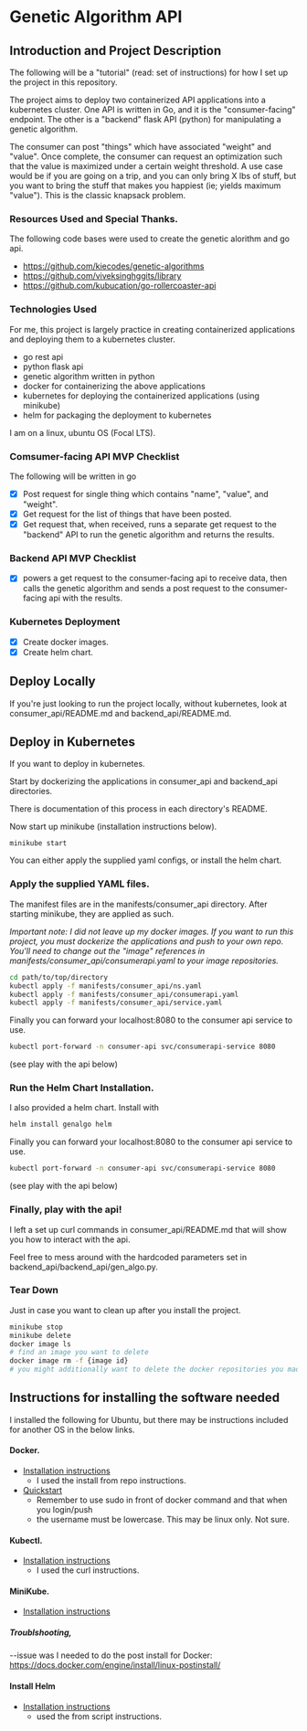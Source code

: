 # Genetic Algorithm API


## Introduction and Project Description

The following will be a "tutorial" (read: set of instructions) for
how I set up the project in this repository.

The project aims to deploy two containerized API applications into a kubernetes
cluster. One API is written in Go, and it is the "consumer-facing" endpoint. The
other is a "backend" flask API (python) for manipulating a genetic algorithm.

The consumer can post "things" which have associated "weight" and "value". Once
complete, the consumer can request an optimization such that the value is maximized
under a certain weight threshold. A use case would be if you are going on a trip,
and you can only bring X lbs of stuff, but you want to bring the stuff that makes
you happiest (ie; yields maximum "value"). This is the classic knapsack problem.


### Resources Used and Special Thanks.

The following code bases were used to create the genetic alorithm and go api.

- https://github.com/kiecodes/genetic-algorithms
- https://github.com/viveksinghggits/library
- https://github.com/kubucation/go-rollercoaster-api

### Technologies Used

For me, this project is largely practice in creating containerized applications
and deploying them to a kubernetes cluster.

- go rest api
- python flask api
- genetic algorithm written in python
- docker for containerizing the above applications
- kubernetes for deploying the containerized applications (using minikube)
- helm for packaging the deployment to kubernetes

I am on a linux, ubuntu OS (Focal LTS).

### Comsumer-facing API MVP Checklist

The following will be written in go

- [X] Post request for single thing which contains "name",  "value", and "weight".
- [X] Get request for the list of things that have been posted.
- [X] Get request that, when received, runs a separate get request to the "backend" API
to run the genetic algorithm and returns the results. 

### Backend API MVP Checklist

- [X] powers a get request to the consumer-facing api to receive data,
then calls the genetic algorithm and sends a post request to the consumer-facing
api with the results.

### Kubernetes Deployment

- [X] Create docker images.
- [X] Create helm chart.

## Deploy Locally

If you're just looking to run the project locally, without kubernetes, look at
consumer_api/README.md and backend_api/README.md.

## Deploy in Kubernetes

If you want to deploy in kubernetes.

Start by dockerizing the applications in consumer_api and backend_api directories.

There is documentation of this process in each directory's README.

Now start up minikube (installation instructions below).

```
minikube start
```

You can either apply the supplied yaml configs, or install the helm chart.

### Apply the supplied YAML files.

The manifest files are in the manifests/consumer_api directory. After starting 
minikube, they are applied as such.


*Important note: I did not leave up my docker images. If you want to run this
project, you must dockerize the applications and push to your own repo. You'll
need to change out the "image" references in manifests/consumer_api/consumerapi.yaml
to your image repositories.*

``` bash
cd path/to/top/directory
kubectl apply -f manifests/consumer_api/ns.yaml
kubectl apply -f manifests/consumer_api/consumerapi.yaml
kubectl apply -f manifests/consumer_api/service.yaml
```

Finally you can forward your localhost:8080 to the consumer api service to use.

``` bash
kubectl port-forward -n consumer-api svc/consumerapi-service 8080
```
(see play with the api below)

### Run the Helm Chart Installation.

I also provided a helm chart. Install with

``` bash
helm install genalgo helm
```

Finally you can forward your localhost:8080 to the consumer api service to use.

``` bash
kubectl port-forward -n consumer-api svc/consumerapi-service 8080
```
(see play with the api below)


### Finally, play with the api!

I left a set up curl commands in consumer_api/README.md that will show you how to
interact with the api.

Feel free to mess around with the hardcoded parameters set in
backend_api/backend_api/gen_algo.py.


### Tear Down

Just in case you want to clean up after you install the project.

``` bash
minikube stop
minikube delete
docker image ls 
# find an image you want to delete
docker image rm -f {image id}
# you might additionally want to delete the docker repositories you made
```


## Instructions for installing the software needed 

I installed the following for Ubuntu, but there may be instructions included for
another OS in the below links.

#### Docker.

* [Installation instructions](https://docs.docker.com/engine/install/ubuntu/)
    * I used the install from repo instructions.
* [Quickstart](https://docs.docker.com/docker-hub/)
    * Remember to use sudo in front of docker command and that when you login/push
    * the username must be lowercase. This may be linux only. Not sure.

#### Kubectl.

* [Installation instructions](https://kubernetes.io/docs/tasks/tools/install-kubectl-linux/)
    * I used the curl instructions. 

#### MiniKube.

* [Installation instructions](https://v1-18.docs.kubernetes.io/docs/tasks/tools/install-minikube/)

##### Troublshooting,

--issue was I needed to do the post install for Docker:
https://docs.docker.com/engine/install/linux-postinstall/


#### Install Helm

* [Installation instructions](https://helm.sh/docs/intro/install/)
    * used the from script instructions.
